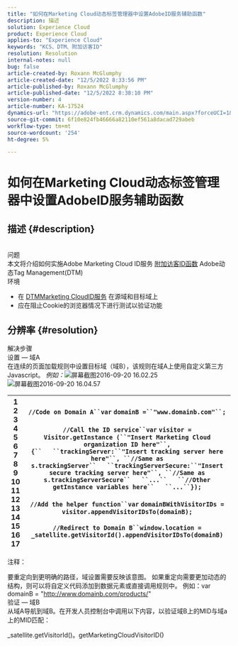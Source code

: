 ```yaml
---
title: "如何在Marketing Cloud动态标签管理器中设置AdobeID服务辅助函数"
description: 描述
solution: Experience Cloud
product: Experience Cloud
applies-to: "Experience Cloud"
keywords: "KCS、DTM、附加访客ID"
resolution: Resolution
internal-notes: null
bug: false
article-created-by: Roxann McGlumphy
article-created-date: "12/5/2022 8:33:56 PM"
article-published-by: Roxann McGlumphy
article-published-date: "12/5/2022 8:38:10 PM"
version-number: 4
article-number: KA-17524
dynamics-url: "https://adobe-ent.crm.dynamics.com/main.aspx?forceUCI=1&pagetype=entityrecord&etn=knowledgearticle&id=6b4a4020-dc74-ed11-81aa-6045bd006b3d"
source-git-commit: 6f10e824fb46666a82110ef561a8dacad729abeb
workflow-type: tm+mt
source-wordcount: '254'
ht-degree: 5%

---
```


# 如何在Marketing Cloud动态标签管理器中设置AdobeID服务辅助函数

## 描述 {#description}

<br>问题<br>
本文将介绍如何实施Adobe Marketing Cloud ID服务 [附加访客ID函数](https://marketing.adobe.com/resources/help/zh_CN/mcvid/mcvid-appendvisitorid.html) Adobe动态Tag Management(DTM)
<br>环境<br>
- 在 [DTMMarketing CloudID服务](https://marketing.adobe.com/resources/help/en_US/mcvid/mcvid-dtm-implement.html) 在源域和目标域上
- 应在阻止Cookie的浏览器情况下进行测试以验证功能



## 分辨率 {#resolution}

解决步骤<br>设置 — 域A<br>
在连续的页面加载规则中设置目标域（域B），该规则在域A上使用自定义第三方Javascript。 *例如：*![&#x200B;屏幕截图2016-09-20 16.02.25](https://helpx.adobe.com/content/dam/help/en/dtm/kb/how-to-set-marketing-cloud-id-service-helper-function-in-adobe-d/jcr%3acontent/main-pars/image/Screenshot%202016-09-20%2016.02.25.png "屏幕截图2016-09-20 16.02.25")
![屏幕截图2016-09-20 16.04.57](https://helpx.adobe.com/content/dam/help/en/dtm/kb/how-to-set-marketing-cloud-id-service-helper-function-in-adobe-d/jcr%3acontent/main-pars/image_1393293752/Screenshot%202016-09-20%2016.04.57.png "屏幕截图2016-09-20 16.04.57")

| 1<br>2<br>3<br>4<br>5<br>6<br>7<br>8<br>9<br>10<br>11<br>12<br>13<br>14<br>15<br>16<br>17 | `//Code on Domain A``var` `domainB =``"www.domainb.com"``;`<br> <br>`//Call the ID service``var` `visitor = Visitor.getInstance (``"Insert Marketing Cloud organization ID here"``,{``   ``trackingServer:``"Insert tracking server here here"``, ``//Same as s.trackingServer``   ``trackingServerSecure:``"Insert secure tracking server here"``, ``//Same as s.trackingServerSecure``   ``...``   ``//Other getInstance variables here``   ``...``});`<br> <br>`//Add the helper function``var` `domainBWithVisitorIDs = visitor.appendVisitorIDsTo(domainB);`<br> <br>`//Redirect to Domain B``window.location = _satellite.getVisitorId().appendVisitorIDsTo(domainB)` |
| --- | --- |


注释：

要重定向到更明确的路径，域设置需要反映该意图。 如果重定向需要更加动态的结构，则可以将自定义代码添加到数据元素或直接调用规则中。 例如：var domainB = &quot;http://www.domainb.com/products/&quot;
<br>验证 — 域B<br>
从域A导航到域B。在开发人员控制台中调用以下内容，以验证域B上的MID与域a上的MID匹配：

_satellite.getVisitorId()。getMarketingCloudVisitorID()
